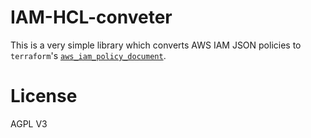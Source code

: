 # IAM-HCL-conveter

This is a very simple library which converts AWS IAM JSON policies to
`terraform`'s [`aws_iam_policy_document`](https://www.terraform.io/docs/providers/aws/d/iam_policy_document.html).

# License

AGPL V3